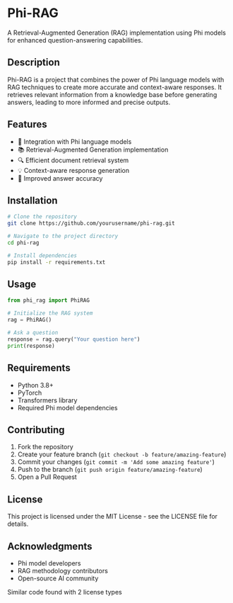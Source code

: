 
# Phi-RAG

A Retrieval-Augmented Generation (RAG) implementation using Phi models for enhanced question-answering capabilities.

## Description

Phi-RAG is a project that combines the power of Phi language models with RAG techniques to create more accurate and context-aware responses. It retrieves relevant information from a knowledge base before generating answers, leading to more informed and precise outputs.

## Features

- 🤖 Integration with Phi language models
- 📚 Retrieval-Augmented Generation implementation
- 🔍 Efficient document retrieval system
- 💡 Context-aware response generation
- 🎯 Improved answer accuracy

## Installation

```bash
# Clone the repository
git clone https://github.com/yourusername/phi-rag.git

# Navigate to the project directory
cd phi-rag

# Install dependencies
pip install -r requirements.txt
```

## Usage

```python
from phi_rag import PhiRAG

# Initialize the RAG system
rag = PhiRAG()

# Ask a question
response = rag.query("Your question here")
print(response)
```

## Requirements

- Python 3.8+
- PyTorch
- Transformers library
- Required Phi model dependencies

## Contributing

1. Fork the repository
2. Create your feature branch (`git checkout -b feature/amazing-feature`)
3. Commit your changes (`git commit -m 'Add some amazing feature'`)
4. Push to the branch (`git push origin feature/amazing-feature`)
5. Open a Pull Request

## License

This project is licensed under the MIT License - see the LICENSE file for details.

## Acknowledgments

- Phi model developers
- RAG methodology contributors
- Open-source AI community

Similar code found with 2 license types